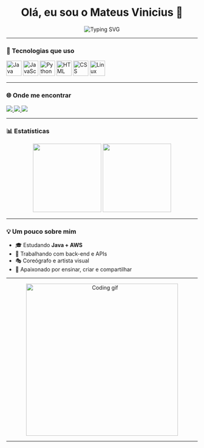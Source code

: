 <h1 align="center">Olá, eu sou o Mateus Vinicius 👋</h1>

<p align="center">
  <img src="https://readme-typing-svg.demolab.com?font=Fira+Code&duration=3000&pause=500&color=00F7FF&center=true&vCenter=true&width=435&lines=Desenvolvedor+Java;Amante+de+dan%C3%A7a+urbana+%F0%9F%8E%B6;Criador+visual+e+perform%C3%A1tico+%F0%9F%8E%A8" alt="Typing SVG" />
</p>

---

### 🚀 Tecnologias que uso

<p align="left">
  <img src="https://cdn.jsdelivr.net/gh/devicons/devicon/icons/java/java-original.svg" width="40" alt="Java"/>
  <img src="https://cdn.jsdelivr.net/gh/devicons/devicon/icons/javascript/javascript-original.svg" width="40" alt="JavaScript"/>
  <img src="https://cdn.jsdelivr.net/gh/devicons/devicon/icons/python/python-original.svg" width="40" alt="Python"/>
  <img src="https://cdn.jsdelivr.net/gh/devicons/devicon/icons/html5/html5-original.svg" width="40" alt="HTML"/>
  <img src="https://cdn.jsdelivr.net/gh/devicons/devicon/icons/css3/css3-original.svg" width="40" alt="CSS"/>
  <img src="https://cdn.jsdelivr.net/gh/devicons/devicon/icons/linux/linux-original.svg" width="40" alt="Linux"/>
</p>

---

### 🌐 Onde me encontrar

<p align="left">
  <a href="https://www.instagram.com/seuusuario" target="_blank">
    <img src="https://img.shields.io/badge/Instagram-%23E4405F.svg?style=for-the-badge&logo=Instagram&logoColor=white"/>
  </a>
  <a href="https://www.linkedin.com/in/seuusuario" target="_blank">
    <img src="https://img.shields.io/badge/LinkedIn-%230077B5.svg?style=for-the-badge&logo=linkedin&logoColor=white"/>
  </a>
  <a href="mailto:seuemail@gmail.com" target="_blank">
    <img src="https://img.shields.io/badge/Gmail-D14836?style=for-the-badge&logo=gmail&logoColor=white"/>
  </a>
</p>

---

### 📊 Estatísticas

<p align="center">
  <img src="https://github-readme-stats.vercel.app/api?username=seuusuario&show_icons=true&theme=radical" height="180"/>
  <img src="https://github-readme-stats.vercel.app/api/top-langs/?username=seuusuario&layout=compact&theme=radical" height="180"/>
</p>

---

### 💡 Um pouco sobre mim

- 🎓 Estudando **Java + AWS**
- 💼 Trabalhando com back-end e APIs
- 🎭 Coreógrafo e artista visual
- 💬 Apaixonado por ensinar, criar e compartilhar

---

<p align="center">
  <img src="https://media.giphy.com/media/qgQUggAC3Pfv687qPC/giphy.gif" width="400" alt="Coding gif">
</p>

---
